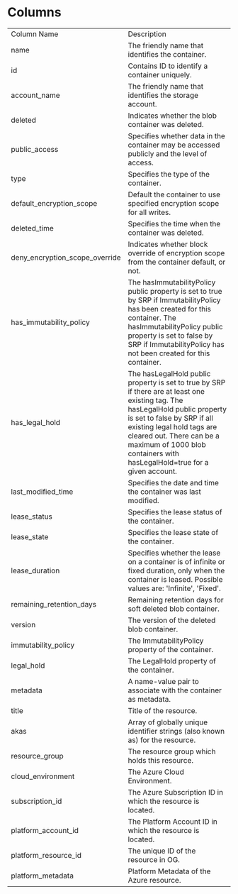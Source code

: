 # Columns  

<table>
	<tr><td>Column Name</td><td>Description</td></tr>
	<tr><td>name</td><td>The friendly name that identifies the container.</td></tr>
	<tr><td>id</td><td>Contains ID to identify a container uniquely.</td></tr>
	<tr><td>account_name</td><td>The friendly name that identifies the storage account.</td></tr>
	<tr><td>deleted</td><td>Indicates whether the blob container was deleted.</td></tr>
	<tr><td>public_access</td><td>Specifies whether data in the container may be accessed publicly and the level of access.</td></tr>
	<tr><td>type</td><td>Specifies the type of the container.</td></tr>
	<tr><td>default_encryption_scope</td><td>Default the container to use specified encryption scope for all writes.</td></tr>
	<tr><td>deleted_time</td><td>Specifies the time when the container was deleted.</td></tr>
	<tr><td>deny_encryption_scope_override</td><td>Indicates whether block override of encryption scope from the container default, or not.</td></tr>
	<tr><td>has_immutability_policy</td><td>The hasImmutabilityPolicy public property is set to true by SRP if ImmutabilityPolicy has been created for this container. The hasImmutabilityPolicy public property is set to false by SRP if ImmutabilityPolicy has not been created for this container.</td></tr>
	<tr><td>has_legal_hold</td><td>The hasLegalHold public property is set to true by SRP if there are at least one existing tag. The hasLegalHold public property is set to false by SRP if all existing legal hold tags are cleared out. There can be a maximum of 1000 blob containers with hasLegalHold=true for a given account.</td></tr>
	<tr><td>last_modified_time</td><td>Specifies the date and time the container was last modified.</td></tr>
	<tr><td>lease_status</td><td>Specifies the lease status of the container.</td></tr>
	<tr><td>lease_state</td><td>Specifies the lease state of the container.</td></tr>
	<tr><td>lease_duration</td><td>Specifies whether the lease on a container is of infinite or fixed duration, only when the container is leased. Possible values are: &#39;Infinite&#39;, &#39;Fixed&#39;.</td></tr>
	<tr><td>remaining_retention_days</td><td>Remaining retention days for soft deleted blob container.</td></tr>
	<tr><td>version</td><td>The version of the deleted blob container.</td></tr>
	<tr><td>immutability_policy</td><td>The ImmutabilityPolicy property of the container.</td></tr>
	<tr><td>legal_hold</td><td>The LegalHold property of the container.</td></tr>
	<tr><td>metadata</td><td>A name-value pair to associate with the container as metadata.</td></tr>
	<tr><td>title</td><td>Title of the resource.</td></tr>
	<tr><td>akas</td><td>Array of globally unique identifier strings (also known as) for the resource.</td></tr>
	<tr><td>resource_group</td><td>The resource group which holds this resource.</td></tr>
	<tr><td>cloud_environment</td><td>The Azure Cloud Environment.</td></tr>
	<tr><td>subscription_id</td><td>The Azure Subscription ID in which the resource is located.</td></tr>
	<tr><td>platform_account_id</td><td>The Platform Account ID in which the resource is located.</td></tr>
	<tr><td>platform_resource_id</td><td>The unique ID of the resource in OG.</td></tr>
	<tr><td>platform_metadata</td><td>Platform Metadata of the Azure resource.</td></tr>
</table>